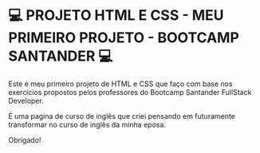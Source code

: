 # :computer: PROJETO HTML E CSS - MEU PRIMEIRO PROJETO - BOOTCAMP SANTANDER  :computer:



Este é meu primeiro projeto de HTML e CSS que faço com base nos exercícios propostos pelos professores do Bootcamp Santander FullStack Developer. 

É uma pagina de curso de inglês que criei pensando em futuramente transformar no curso de inglês da minha eposa.



Obrigado!
